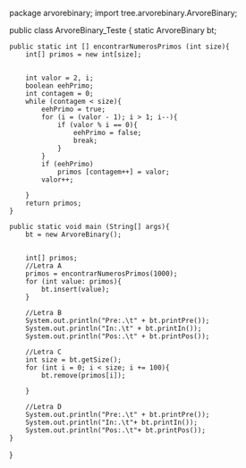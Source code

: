 package arvorebinary;
import tree.arvorebinary.ArvoreBinary;

public class ArvoreBinary_Teste {
    static ArvoreBinary bt;
    
    
    public static int [] encontrarNumerosPrimos (int size){
        int[] primos = new int[size];
        
        
        int valor = 2, i;
        boolean eehPrimo;
        int contagem = 0;
        while (contagem < size){
            eehPrimo = true;
            for (i = (valor - 1); i > 1; i--){
                if (valor % i == 0){
                    eehPrimo = false;
                    break;
                }
            }
            if (eehPrimo)
                primos [contagem++] = valor;
            valor++;
            
        }
        return primos;
    }
    
    public static void main (String[] args){
        bt = new ArvoreBinary();
        
        
        int[] primos;
        //Letra A
        primos = encontrarNumerosPrimos(1000);
        for (int value: primos){
            bt.insert(value);
        }
        
        //Letra B
        System.out.println("Pre:.\t" + bt.printPre());
        System.out.println("In:.\t" + bt.printIn());
        System.out.println("Pos:.\t" + bt.printPos());
        
        //Letra C
        int size = bt.getSize();
        for (int i = 0; i < size; i += 100){
            bt.remove(primos[i]);
            
        }
        
        //Letra D
        System.out.println("Pre:.\t" + bt.printPre());
        System.out.println("In:.\t"+ bt.printIn());
        System.out.println("Pos:.\t"+ bt.printPos());
    }
    
}

